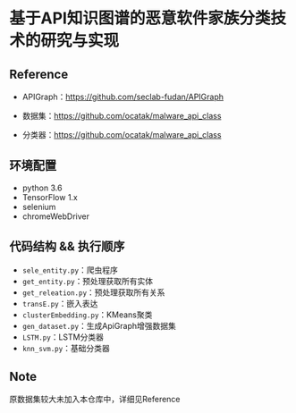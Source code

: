 # 基于API知识图谱的恶意软件家族分类技术的研究与实现

## Reference

* APIGraph：https://github.com/seclab-fudan/APIGraph

* 数据集：https://github.com/ocatak/malware_api_class

* 分类器：https://github.com/ocatak/malware_api_class

## 环境配置

* python 3.6
* TensorFlow 1.x
* selenium
* chromeWebDriver

## 代码结构 && 执行顺序

* `sele_entity.py`：爬虫程序
* `get_entity.py`：预处理获取所有实体
* `get_releation.py`：预处理获取所有关系
* `transE.py`：嵌入表达
* `clusterEmbedding.py`：KMeans聚类
* `gen_dataset.py`：生成ApiGraph增强数据集
* `LSTM.py`：LSTM分类器
* `knn_svm.py`：基础分类器

## Note

原数据集较大未加入本仓库中，详细见Reference